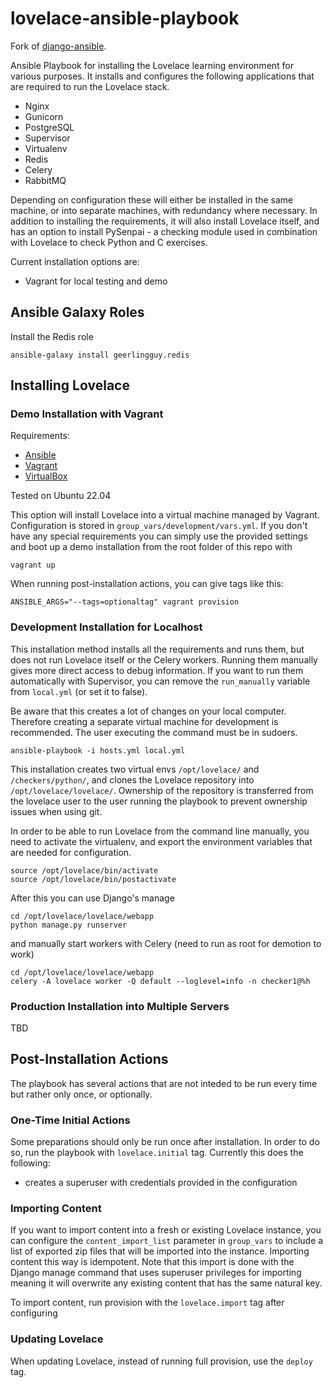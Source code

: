 
lovelace-ansible-playbook
=========================

Fork of [django-ansible].

Ansible Playbook for installing the Lovelace learning environment for various purposes.
It installs and configures the following applications that are required to run the Lovelace stack.

- Nginx
- Gunicorn
- PostgreSQL
- Supervisor
- Virtualenv
- Redis
- Celery
- RabbitMQ

Depending on configuration these will either be installed in the same machine, or into separate
machines, with redundancy where necessary. In addition to installing the requirements, it will also
install Lovelace itself, and has an option to install PySenpai - a checking module used in
combination with Lovelace to check Python and C exercises.

Current installation options are:
- Vagrant for local testing and demo

## Ansible Galaxy Roles

Install the Redis role

```
ansible-galaxy install geerlingguy.redis
```


## Installing Lovelace

### Demo Installation with Vagrant

Requirements:
- [Ansible][ansible-installation_guide]
- [Vagrant][vagrant-downloads]
- [VirtualBox][virtual-box_downloads]

Tested on Ubuntu 22.04

This option will install Lovelace into a virtual machine managed by Vagrant. Configuration is
stored in `group_vars/development/vars.yml`. If you don't have any special requirements you can simply
use the provided settings and boot up a demo installation from the root folder of this repo with

```
vagrant up
```

When running post-installation actions, you can give tags like this:

```
ANSIBLE_ARGS="--tags=optionaltag" vagrant provision
```


### Development Installation for Localhost

This installation method installs all the requirements and runs them, but does not run Lovelace itself
or the Celery workers. Running them manually gives more direct access to debug information. If you want to run
them automatically with Supervisor, you can remove the `run_manually` variable from `local.yml` (or set it to false).

Be aware that this creates a lot of changes on your local computer. Therefore creating a separate virtual machine for development is recommended. The user executing the command must be in sudoers.

```
ansible-playbook -i hosts.yml local.yml
```

This installation creates two virtual envs `/opt/lovelace/` and `/checkers/python/`, and clones the Lovelace
repository into `/opt/lovelace/lovelace/`. Ownership of the repository is transferred from the lovelace user
to the user running the playbook to prevent ownership issues when using git.

In order to be able to run Lovelace from the command line manually, you need to activate the virtualenv, and export the environment variables that are needed for configuration.

```
source /opt/lovelace/bin/activate
source /opt/lovelace/bin/postactivate
```

After this you can use Django's manage

```
cd /opt/lovelace/lovelace/webapp
python manage.py runserver
```

and manually start workers with Celery (need to run as root for demotion to work)

```
cd /opt/lovelace/lovelace/webapp
celery -A lovelace worker -Q default --loglevel=info -n checker1@%h
```


### Production Installation into Multiple Servers

TBD


## Post-Installation Actions

The playbook has several actions that are not inteded to be run every time but rather only once, or
optionally.

### One-Time Initial Actions

Some preparations should only be run once after installation. In order to do so, run the playbook
with `lovelace.initial` tag. Currently this does the following:

- creates a superuser with credentials provided in the configuration

### Importing Content

If you want to import content into a fresh or existing Lovelace instance, you can configure
the `content_import_list` parameter in `group_vars` to include a list of exported zip files
that will be imported into the instance. Importing content this way is idempotent. Note that
this import is done with the Django manage command that uses superuser privileges for importing
meaning it will overwrite any existing content that has the same natural key.

To import content, run provision with the `lovelace.import` tag after configuring

### Updating Lovelace

When updating Lovelace, instead of running full provision, use the `deploy` tag.

[django-ansible]: https://github.com/jcalazan/ansible-django-stack/
[ansible-installation_guide]: https://docs.ansible.com/ansible/latest/installation_guide/intro_installation.html
[vagrant-downloads]: https://www.vagrantup.com/downloads.html
[virtual-box_downloads]: https://www.virtualbox.org/wiki/Downloads

